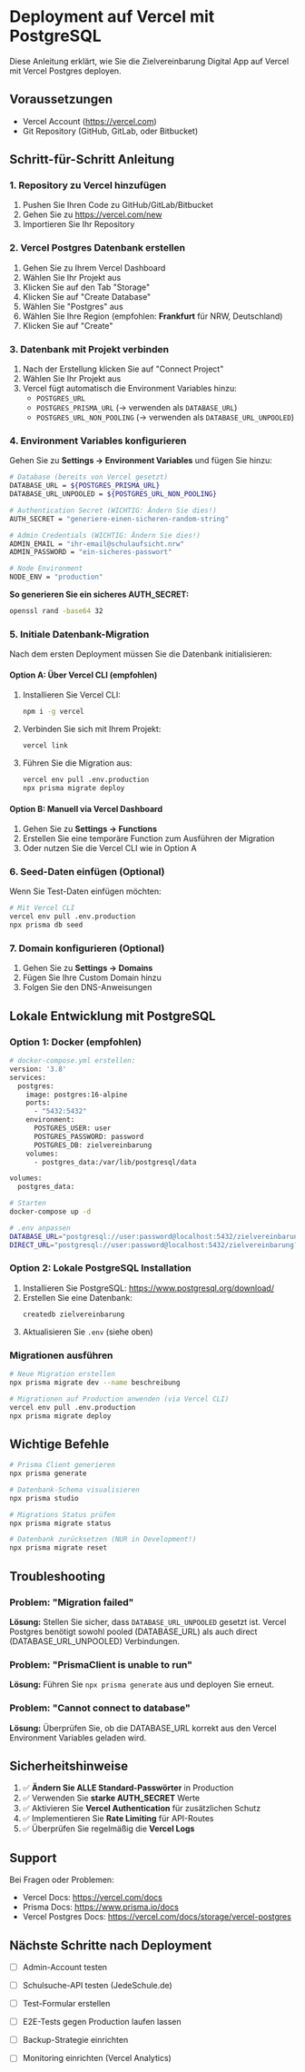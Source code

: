 # Deployment auf Vercel mit PostgreSQL

Diese Anleitung erklärt, wie Sie die Zielvereinbarung Digital App auf Vercel mit Vercel Postgres deployen.

## Voraussetzungen

- Vercel Account (https://vercel.com)
- Git Repository (GitHub, GitLab, oder Bitbucket)

## Schritt-für-Schritt Anleitung

### 1. Repository zu Vercel hinzufügen

1. Pushen Sie Ihren Code zu GitHub/GitLab/Bitbucket
2. Gehen Sie zu https://vercel.com/new
3. Importieren Sie Ihr Repository

### 2. Vercel Postgres Datenbank erstellen

1. Gehen Sie zu Ihrem Vercel Dashboard
2. Wählen Sie Ihr Projekt aus
3. Klicken Sie auf den Tab "Storage"
4. Klicken Sie auf "Create Database"
5. Wählen Sie "Postgres" aus
6. Wählen Sie Ihre Region (empfohlen: **Frankfurt** für NRW, Deutschland)
7. Klicken Sie auf "Create"

### 3. Datenbank mit Projekt verbinden

1. Nach der Erstellung klicken Sie auf "Connect Project"
2. Wählen Sie Ihr Projekt aus
3. Vercel fügt automatisch die Environment Variables hinzu:
   - `POSTGRES_URL`
   - `POSTGRES_PRISMA_URL` (→ verwenden als `DATABASE_URL`)
   - `POSTGRES_URL_NON_POOLING` (→ verwenden als `DATABASE_URL_UNPOOLED`)

### 4. Environment Variables konfigurieren

Gehen Sie zu **Settings → Environment Variables** und fügen Sie hinzu:

```bash
# Database (bereits von Vercel gesetzt)
DATABASE_URL = ${POSTGRES_PRISMA_URL}
DATABASE_URL_UNPOOLED = ${POSTGRES_URL_NON_POOLING}

# Authentication Secret (WICHTIG: Ändern Sie dies!)
AUTH_SECRET = "generiere-einen-sicheren-random-string"

# Admin Credentials (WICHTIG: Ändern Sie dies!)
ADMIN_EMAIL = "ihr-email@schulaufsicht.nrw"
ADMIN_PASSWORD = "ein-sicheres-passwort"

# Node Environment
NODE_ENV = "production"
```

**So generieren Sie ein sicheres AUTH_SECRET:**
```bash
openssl rand -base64 32
```

### 5. Initiale Datenbank-Migration

Nach dem ersten Deployment müssen Sie die Datenbank initialisieren:

#### Option A: Über Vercel CLI (empfohlen)

1. Installieren Sie Vercel CLI:
   ```bash
   npm i -g vercel
   ```

2. Verbinden Sie sich mit Ihrem Projekt:
   ```bash
   vercel link
   ```

3. Führen Sie die Migration aus:
   ```bash
   vercel env pull .env.production
   npx prisma migrate deploy
   ```

#### Option B: Manuell via Vercel Dashboard

1. Gehen Sie zu **Settings → Functions**
2. Erstellen Sie eine temporäre Function zum Ausführen der Migration
3. Oder nutzen Sie die Vercel CLI wie in Option A

### 6. Seed-Daten einfügen (Optional)

Wenn Sie Test-Daten einfügen möchten:

```bash
# Mit Vercel CLI
vercel env pull .env.production
npx prisma db seed
```

### 7. Domain konfigurieren (Optional)

1. Gehen Sie zu **Settings → Domains**
2. Fügen Sie Ihre Custom Domain hinzu
3. Folgen Sie den DNS-Anweisungen

## Lokale Entwicklung mit PostgreSQL

### Option 1: Docker (empfohlen)

```bash
# docker-compose.yml erstellen:
version: '3.8'
services:
  postgres:
    image: postgres:16-alpine
    ports:
      - "5432:5432"
    environment:
      POSTGRES_USER: user
      POSTGRES_PASSWORD: password
      POSTGRES_DB: zielvereinbarung
    volumes:
      - postgres_data:/var/lib/postgresql/data

volumes:
  postgres_data:

# Starten
docker-compose up -d

# .env anpassen
DATABASE_URL="postgresql://user:password@localhost:5432/zielvereinbarung?schema=public"
DIRECT_URL="postgresql://user:password@localhost:5432/zielvereinbarung?schema=public"
```

### Option 2: Lokale PostgreSQL Installation

1. Installieren Sie PostgreSQL: https://www.postgresql.org/download/
2. Erstellen Sie eine Datenbank:
   ```bash
   createdb zielvereinbarung
   ```
3. Aktualisieren Sie `.env` (siehe oben)

### Migrationen ausführen

```bash
# Neue Migration erstellen
npx prisma migrate dev --name beschreibung

# Migrationen auf Production anwenden (via Vercel CLI)
vercel env pull .env.production
npx prisma migrate deploy
```

## Wichtige Befehle

```bash
# Prisma Client generieren
npx prisma generate

# Datenbank-Schema visualisieren
npx prisma studio

# Migrations Status prüfen
npx prisma migrate status

# Datenbank zurücksetzen (NUR in Development!)
npx prisma migrate reset
```

## Troubleshooting

### Problem: "Migration failed"

**Lösung:** Stellen Sie sicher, dass `DATABASE_URL_UNPOOLED` gesetzt ist. Vercel Postgres benötigt sowohl pooled (DATABASE_URL) als auch direct (DATABASE_URL_UNPOOLED) Verbindungen.

### Problem: "PrismaClient is unable to run"

**Lösung:** Führen Sie `npx prisma generate` aus und deployen Sie erneut.

### Problem: "Cannot connect to database"

**Lösung:** Überprüfen Sie, ob die DATABASE_URL korrekt aus den Vercel Environment Variables geladen wird.

## Sicherheitshinweise

1. ✅ **Ändern Sie ALLE Standard-Passwörter** in Production
2. ✅ Verwenden Sie **starke AUTH_SECRET** Werte
3. ✅ Aktivieren Sie **Vercel Authentication** für zusätzlichen Schutz
4. ✅ Implementieren Sie **Rate Limiting** für API-Routes
5. ✅ Überprüfen Sie regelmäßig die **Vercel Logs**

## Support

Bei Fragen oder Problemen:
- Vercel Docs: https://vercel.com/docs
- Prisma Docs: https://www.prisma.io/docs
- Vercel Postgres Docs: https://vercel.com/docs/storage/vercel-postgres

## Nächste Schritte nach Deployment

- [ ] Admin-Account testen
- [ ] Schulsuche-API testen (JedeSchule.de)
- [ ] Test-Formular erstellen
- [ ] E2E-Tests gegen Production laufen lassen
- [ ] Backup-Strategie einrichten
- [ ] Monitoring einrichten (Vercel Analytics)



